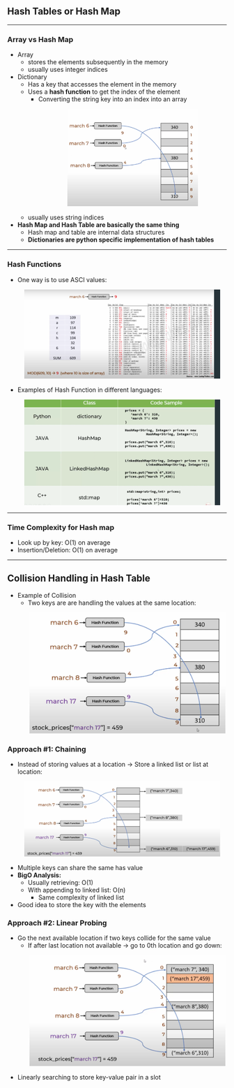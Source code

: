 ## Hash Tables or Hash Map
---
### Array vs Hash Map
- Array
    - stores the elements subsequently in the memory
    - usually uses integer indices
- Dictionary
    - Has a key that accesses the element in the memory
    - Uses a **hash function** to get the index of the element
        - Converting the string key into an index into an array <p align="center"><img src="Images/hashFunction.png" width="300"></p>
    - usually uses string indices
- **Hash Map and Hash Table are basically the same thing**
    - Hash map and table are internal data structures
    - **Dictionaries are python specific implementation of hash tables**
---
### Hash Functions
- One way is to use ASCI values: <p align="center"><img src="Images/asciHashFunction.png" width="450"></p>
- Examples of Hash Function in different languages: <p align="center"><img src="Images/diffHashFunction.png" width="450"></p>
---
### Time Complexity for Hash map
- Look up by key: O(1) on average
- Insertion/Deletion: O(1) on average
---
## Collision Handling in Hash Table
- Example of Collision
    - Two keys are are handling the values at the same location:<p align="center"><img src="Images/collisionImage.png" width="450"></p>
### Approach #1: Chaining
- Instead of storing values at a location -> Store a linked list or list at location: <p align="center"><img src="Images/chaining.png" width="450"></p>
- Multiple keys can share the same has value
- **BigO Analysis:**
    - Usually retrieving: O(1)
    - With appending to linked list: O(n)
        - Same complexity of linked list
- Good idea to store the key with the elements
### Approach #2: Linear Probing
- Go the next available location if two keys collide for the same value
    - If after last location not available -> go to 0th location and go down: <p align="center"><img src="Images/linearProbing.png" width="450"></p>
- Linearly searching to store key-value pair in a slot

